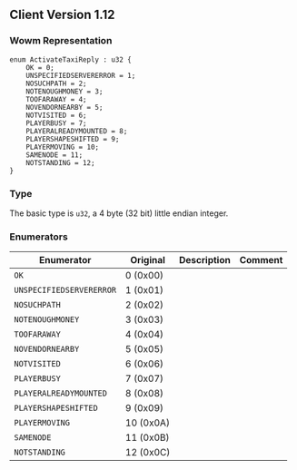 ## Client Version 1.12

### Wowm Representation
```rust,ignore
enum ActivateTaxiReply : u32 {
    OK = 0;
    UNSPECIFIEDSERVERERROR = 1;
    NOSUCHPATH = 2;
    NOTENOUGHMONEY = 3;
    TOOFARAWAY = 4;
    NOVENDORNEARBY = 5;
    NOTVISITED = 6;
    PLAYERBUSY = 7;
    PLAYERALREADYMOUNTED = 8;
    PLAYERSHAPESHIFTED = 9;
    PLAYERMOVING = 10;
    SAMENODE = 11;
    NOTSTANDING = 12;
}
```
### Type
The basic type is `u32`, a 4 byte (32 bit) little endian integer.
### Enumerators
| Enumerator | Original  | Description | Comment |
| --------- | -------- | ----------- | ------- |
| `OK` | 0 (0x00) |  |  |
| `UNSPECIFIEDSERVERERROR` | 1 (0x01) |  |  |
| `NOSUCHPATH` | 2 (0x02) |  |  |
| `NOTENOUGHMONEY` | 3 (0x03) |  |  |
| `TOOFARAWAY` | 4 (0x04) |  |  |
| `NOVENDORNEARBY` | 5 (0x05) |  |  |
| `NOTVISITED` | 6 (0x06) |  |  |
| `PLAYERBUSY` | 7 (0x07) |  |  |
| `PLAYERALREADYMOUNTED` | 8 (0x08) |  |  |
| `PLAYERSHAPESHIFTED` | 9 (0x09) |  |  |
| `PLAYERMOVING` | 10 (0x0A) |  |  |
| `SAMENODE` | 11 (0x0B) |  |  |
| `NOTSTANDING` | 12 (0x0C) |  |  |
